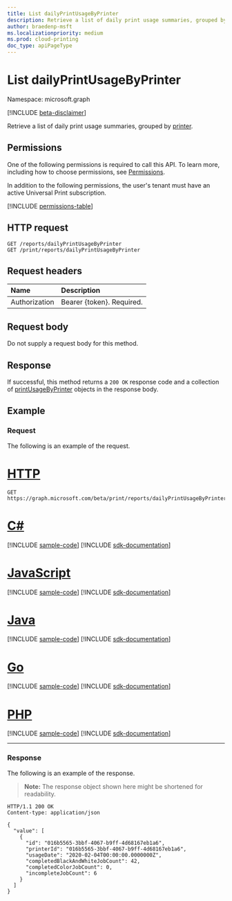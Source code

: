 ```yaml
---
title: List dailyPrintUsageByPrinter
description: Retrieve a list of daily print usage summaries, grouped by printer.
author: braedenp-msft
ms.localizationpriority: medium
ms.prod: cloud-printing
doc_type: apiPageType
---
```


# List dailyPrintUsageByPrinter

Namespace: microsoft.graph

[!INCLUDE [beta-disclaimer](../../includes/beta-disclaimer.md)]

Retrieve a list of daily print usage summaries, grouped by [printer](../resources/printer.md).

## Permissions
One of the following permissions is required to call this API. To learn more, including how to choose permissions, see [Permissions](/graph/permissions-reference).

In addition to the following permissions, the user's tenant must have an active Universal Print subscription.

<!-- { "blockType": "permissions", "name": "reportroot_list_dailyprintusagebyprinter" } -->
[!INCLUDE [permissions-table](../includes/permissions/reportroot-list-dailyprintusagebyprinter-permissions.md)]

## HTTP request
<!-- { "blockType": "ignored" } -->
```http
GET /reports/dailyPrintUsageByPrinter
GET /print/reports/dailyPrintUsageByPrinter
```

## Request headers
| Name      |Description|
|:----------|:----------|
| Authorization | Bearer {token}. Required. |

## Request body
Do not supply a request body for this method.
## Response
If successful, this method returns a `200 OK` response code and a collection of [printUsageByPrinter](../resources/printUsageByPrinter.md) objects in the response body.
## Example
### Request
The following is an example of the request.

# [HTTP](#tab/http)
<!-- {
  "blockType": "request",
  "name": "get_endpoints_3"
}-->
```msgraph-interactive
GET https://graph.microsoft.com/beta/print/reports/dailyPrintUsageByPrinter
```

# [C#](#tab/csharp)
[!INCLUDE [sample-code](../includes/snippets/csharp/get-endpoints-3-csharp-snippets.md)]
[!INCLUDE [sdk-documentation](../includes/snippets/snippets-sdk-documentation-link.md)]

# [JavaScript](#tab/javascript)
[!INCLUDE [sample-code](../includes/snippets/javascript/get-endpoints-3-javascript-snippets.md)]
[!INCLUDE [sdk-documentation](../includes/snippets/snippets-sdk-documentation-link.md)]

# [Java](#tab/java)
[!INCLUDE [sample-code](../includes/snippets/java/get-endpoints-3-java-snippets.md)]
[!INCLUDE [sdk-documentation](../includes/snippets/snippets-sdk-documentation-link.md)]

# [Go](#tab/go)
[!INCLUDE [sample-code](../includes/snippets/go/get-endpoints-3-go-snippets.md)]
[!INCLUDE [sdk-documentation](../includes/snippets/snippets-sdk-documentation-link.md)]

# [PHP](#tab/php)
[!INCLUDE [sample-code](../includes/snippets/php/get-endpoints-3-php-snippets.md)]
[!INCLUDE [sdk-documentation](../includes/snippets/snippets-sdk-documentation-link.md)]

---

### Response
The following is an example of the response.
>**Note:** The response object shown here might be shortened for readability.
<!-- {
  "blockType": "response",
  "truncated": true,
  "@odata.type": "microsoft.graph.printUsageByPrinter",
  "isCollection": true
} -->
```http
HTTP/1.1 200 OK
Content-type: application/json

{
  "value": [
    {
      "id": "016b5565-3bbf-4067-b9ff-4d68167eb1a6",
      "printerId": "016b5565-3bbf-4067-b9ff-4d68167eb1a6",
      "usageDate": "2020-02-04T00:00:00.0000000Z",
      "completedBlackAndWhiteJobCount": 42,
      "completedColorJobCount": 0,
      "incompleteJobCount": 6
    }
  ]
}
```

<!-- uuid: 8fcb5dbc-d5aa-4681-8e31-b001d5168d79
2015-10-25 14:57:30 UTC -->
<!-- {
  "type": "#page.annotation",
  "description": "List dailyPrintUsageByPrinter",
  "keywords": "",
  "section": "documentation",
  "tocPath": ""
}-->



